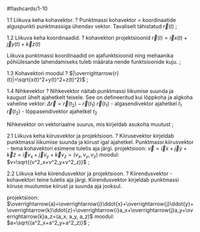 #flashcards/1-10

1.1 Liikuva keha kohavektor.
?
Punktmassi kohavektor = koordinaatide alguspunkti punktmassiga ühendav vektor. 
Tavaliselt tähistatud  $\overrightarrow{r}(t)$
;

1.2  Liikuva keha koordinaadid.
?
kohavektori projektsioonid
$\overrightarrow{r}(t)=\overrightarrow{i}x(t)+\overrightarrow{j}y(t)+\overrightarrow{k}z(t)$

Liikuva punktmassi koordinaadid on ajafunktsioonid ning mehaanika põhiülesande lahendamiseks tuleb määrata nende funktsioonide kuju.
;

1.3 Kohavektori moodul
?
$|\overrightarrow{r}(t)|=\sqrt{x(t)^2+y(t)^2+z(t)^2}$
;

1.4 Nihkevektor
?
Nihkevektor näitab punktmassi liikumise suunda ja kaugust ühelt ajahetkelt teisele. See on defineeritud kui lõppkoha ja algkoha vaheline vektor:
				$Δ\overrightarrow{r}=\overrightarrow{r}(t_2​)−\overrightarrow{r}(t_1​)$
$\overrightarrow{r}(t_1)$ - algasendivektor ajahetkel $t_1$
$\overrightarrow{r}(t_2)$ - lõppasendivektor ajahetkel $t_2$

Nihkevektor on vektoriaalne suurus, mis kirjeldab asukoha muutust
;

2.1 Liikuva keha kiirusvektor ja projektsioon.
?
Kiirusevektor kirjeldab punktmassi liikumise suunda ja kiirust igal ajahetkel.
Punktmassi kiirusvektor - tema kohavektori esimene tuletis aja järgi.
projektsioon:
$\overrightarrow{v}=\overrightarrow{i}\dot{x}+\overrightarrow{j}\dot{y}+\overrightarrow{k}\dot{z}=\overrightarrow{i}v_x+\overrightarrow{j}v_y+\overrightarrow{k}v_z=(v_x, v_y, v_z)$
moodul:
$v=\sqrt{(v^2_x+v^2_y+v^2_z)}$
;

2.2 Liikuva keha kiirendusvektor ja projektsioon.
?
Kiirendusvektor - kohavektori teine tuletis aja järgi.
Kiirendusvektor kirjeldab punktmassi kiiruse muutumise kiirust ja suunda aja jooksul.

projektsioon:
$\overrightarrow{a}=\overrightarrow{i}\ddot{x}+\overrightarrow{j}\ddot{y}+\overrightarrow{k}\ddot{z}=\overrightarrow{i}a_x+\overrightarrow{j}a_y+\overrightarrow{k}a_z=(a_x, a_y, a_z)$
moodul:
$a=\sqrt{(a^2_x+a^2_y+a^2_z)}$
;
